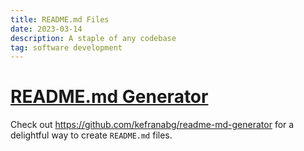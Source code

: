 ```yaml
---
title: README.md Files
date: 2023-03-14
description: A staple of any codebase
tag: software development
---
```


# [README.md Generator](https://github.com/kefranabg/readme-md-generator)

Check out https://github.com/kefranabg/readme-md-generator for a delightful way to create `README.md` files.
